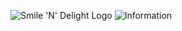 ![Smile 'N' Delight Logo](https://cdn.glitch.com/40380bdd-d7db-4c73-98f8-a996b1271403%2FSND%20-%20NEW.png?v=1591134318100)
![Information](https://cdn.glitch.com/40380bdd-d7db-4c73-98f8-a996b1271403%2FInfo.PNG?v=1591134739888)
